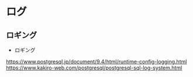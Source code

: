 # ログ

## ロギング

* ロギング

https://www.postgresql.jp/document/9.4/html/runtime-config-logging.html
https://www.kakiro-web.com/postgresql/postgresql-sql-log-system.html
